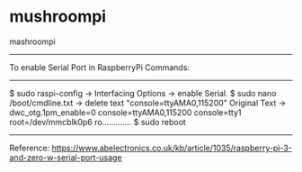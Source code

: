 # mushroompi
mashroompi

*********************************************************
To enable Serial Port in RaspberryPi Commands:
*********************************************************
$ sudo raspi-config
        -> Interfacing Options -> enable Serial.
$ sudo nano /boot/cmdline.txt
        -> delete text "console=ttyAMA0,115200"
	Original Text -> dwc_otg.1pm_enable=0 console=ttyAMA0,115200 console=tty1 root=/dev/mmcblk0p6 ro.............
$ sudo reboot
*********************************************************

Reference: https://www.abelectronics.co.uk/kb/article/1035/raspberry-pi-3-and-zero-w-serial-port-usage

